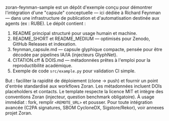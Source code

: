 zoran-feynman-sample est un dépôt d'exemple conçu pour démontrer l'intégration d'une "capsule" conceptuelle — ici dédiée à Richard Feynman — dans une infrastructure de publication et d'automatisation destinée aux agents (ex : RUBE). Le dépôt contient :
1. README principal structuré pour usage humain et machine.
2. README_SHORT et README_MEDIUM — optimisés pour Zenodo, GitHub Releases et indexation.
3. feynman_capsule.md — capsule glyphique compacte, pensée pour être décodée par pipelines IA/IA (injecteurs GlyphNet).
4. CITATION.cff & DOIS.md — métadonnées prêtes à l'emploi pour la reproductibilité académique.
5. Exemple de code `src/example.py` pour validation CI simple.

But : faciliter la rapidité de déploiement (clone → push) et fournir un point d'entrée standardisé aux workflows Zoran. Les métadonnées incluent DOIs placeholders et contacts. Le template respecte la licence MIT et intègre des conventions Zoran (injecteur, question benchmark obligatoire). À usage immédiat : fork, remplir `<REMOTE_URL>` et pousser. Pour toute intégration avancée (C2PA signatures, SBOM CycloneDX, Sigstore/Rekor), voir annexes projet Zoran.

